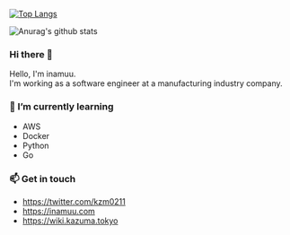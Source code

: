 [![Top Langs](https://github-readme-stats.vercel.app/api/top-langs/?username=inamuu&layout=compact&theme=radical&count_private=true&hide=css,html,javascript,scss,c,vim%20script,php,blade)](https://github.com/anuraghazra/github-readme-stats)

![Anurag's github stats](https://github-readme-stats.vercel.app/api?username=inamuu&show_icons=true&theme=radical&count_private=true)  

### Hi there 👋

Hello, I'm inamuu.  
I'm working as a software engineer at a manufacturing industry company.

### 🌱 I’m currently learning

- AWS
- Docker
- Python
- Go

### 📫 Get in touch

- https://twitter.com/kzm0211
- https://inamuu.com
- https://wiki.kazuma.tokyo

